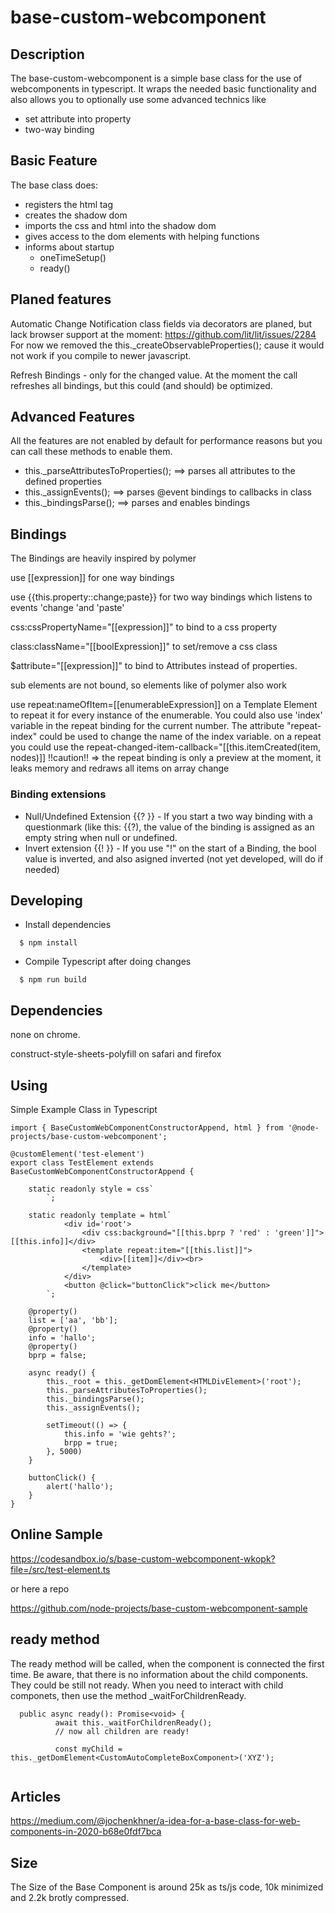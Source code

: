 # base-custom-webcomponent

## Description

The base-custom-webcomponent is a simple base class for the use of webcomponents in typescript. It wraps the needed basic functionality and also allows you to optionally use some advanced technics like
- set attribute into property 
- two-way binding

## Basic Feature
The base class does:
- registers the html tag
- creates the shadow dom
- imports the css and html into the shadow dom
- gives access to the dom elements with helping functions
- informs about startup 
  - oneTimeSetup()
  - ready()

## Planed features

Automatic Change Notification class fields via decorators are planed, but lack browser support at the moment: https://github.com/lit/lit/issues/2284
For now we removed the this._createObservableProperties(); cause it would not work if you compile to newer javascript.

Refresh Bindings - only for the changed value.
At the moment the call refreshes all bindings, but this could (and should) be optimized.

## Advanced Features

All the features are not enabled by default for performance reasons but you can call these methods to enable them. 

 - this._parseAttributesToProperties(); ==> parses all attributes to the defined properties
 - this._assignEvents(); ==> parses @event bindings to callbacks in class
 - this._bindingsParse(); ==> parses and enables bindings

## Bindings

The Bindings are heavily inspired by polymer

use [[expression]] for one way bindings

use {{this.property::change;paste}} for two way bindings which listens to events 'change 'and 'paste'

css:cssPropertyName="[[expression]]" to bind to a css property

class:className="[[boolExpression]]" to set/remove a css class

$attribute="[[expression]]" to bind to Attributes instead of properties.

sub <template></template> elements are not bound, so elements like <iron-list> of polymer also work

use repeat:nameOfItem=[[enumerableExpression]] on a Template Element to repeat it for every instance of the enumerable.
You could also use 'index' variable in the repeat binding for the current number. The attribute "repeat-index" could be used to change the name of the index variable.
on a repeat you could use the repeat-changed-item-callback="[[this.itemCreated(item, nodes)]]
!!caution!! => the repeat binding is only a preview at the moment, it leaks memory and redraws all items on array change
    
### Binding extensions

 - Null/Undefined Extension {{? }} - If you start a two way binding with a questionmark (like this: {{?), the value of the binding is assigned as an empty string when null or undefined.
 - Invert extension {{! }} - If you use "!" on the start of a Binding, the bool value is inverted, and also asigned inverted (not yet developed, will do if needed)   

## Developing

  * Install dependencies
```
  $ npm install
```

  * Compile Typescript after doing changes
```
  $ npm run build
```

## Dependencies

none on chrome.

construct-style-sheets-polyfill on safari and firefox 

## Using

Simple Example Class in Typescript

```
import { BaseCustomWebComponentConstructorAppend, html } from '@node-projects/base-custom-webcomponent';

@customElement('test-element')
export class TestElement extends BaseCustomWebComponentConstructorAppend {

    static readonly style = css`
        `;

    static readonly template = html`
            <div id='root'>
                <div css:background="[[this.bprp ? 'red' : 'green']]">[[this.info]]</div>
                <template repeat:item="[[this.list]]">
                    <div>[[item]]</div><br>
                </template>
            </div>
            <button @click="buttonClick">click me</button>
        `;
    
    @property()
    list = ['aa', 'bb'];
    @property()
    info = 'hallo';
    @property()
    bprp = false;

    async ready() {
        this._root = this._getDomElement<HTMLDivElement>('root');
        this._parseAttributesToProperties();
        this._bindingsParse();
        this._assignEvents();

        setTimeout(() => {
            this.info = 'wie gehts?';
            brpp = true;
        }, 5000)
    }

    buttonClick() {
        alert('hallo');
    }
}

```

## Online Sample

https://codesandbox.io/s/base-custom-webcomponent-wkopk?file=/src/test-element.ts

or here a repo

https://github.com/node-projects/base-custom-webcomponent-sample

## ready method
The ready method will be called, when the component is connected the first time. Be aware, that there is no information about the child components. They could be still not ready. When you need to interact with child componets, then use the method _waitForChildrenReady.

```
  public async ready(): Promise<void> {
          await this._waitForChildrenReady();
          // now all children are ready!
          
          const myChild = this._getDomElement<CustomAutoCompleteBoxComponent>('XYZ');
  
```

## Articles 

https://medium.com/@jochenkhner/a-idea-for-a-base-class-for-web-components-in-2020-b68e0fdf7bca

## Size

The Size of the Base Component is around 25k as ts/js code, 10k minimized and 2.2k brotly compressed.
